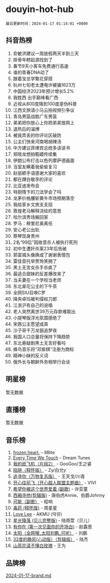 # douyin-hot-hub

`最后更新时间：2024-01-17 01:14:01 +0800`

## 抖音热榜

1. 俞敏洪建议一周放假两天半到三天
1. 排骨年糕起源找到了
1. 春节9天小客车免费通行高速
1. 谁的青春DNA动了
1. 跟着宝总学繁花穿搭
1. 杭州七旬老太遭电诈被骗1623万
1. 中国经济2023年预计增长5.2%
1. 我姓西 出手巅峰看广西
1. 近视从800度降到100度是伪科普
1. 江西文旅请小马云拍视频引争议
1. 青岛男篮战胜广东男篮
1. 弟弟把你放心上你把弟弟放网上
1. 退热后的淄博
1. 被我弄丢的你评论区破防
1. 公主们快来河南喝胡辣汤
1. 中方建议菲律宾总统多读读书
1. 郑晓龙想拍甄嬛传续集
1. 伊朗公布打击以色列摩萨德画面
1. 当室友瞒着我偷偷复习
1. 赵丽颖手语感谢大家的喜欢
1. 都在蹲白敬亭的评论
1. 比亚迪发布会
1. 特厨隋卞的刀法学会了吗
1. 龙茅价格腰斩黄牛市场预期落空
1. 我给家乡文旅支支招
1. 敦煌老马解释浇给的意思
1. 哈尔滨秀场搬回家
1. 罗马：穆里尼奥离任
1. 安心老公出轨
1. 蔡琴现身贵州
1. 2名“99后”因故意杀人被执行死刑
1. 初中生遭奸杀案23年后告破
1. 郭富城头像换成了谢谢表情包
1. 雷佳音托举贾玲笑拥了
1. 黑土无言女杀手杀疯了
1. 最适合甜妹的反差爆改来了
1. 当夫妻在一个学校当老师
1. 东北翠花公主的下午茶
1. 全网SIU召唤C罗
1. 降央卓玛被判侵权刀郎
1. 江浙沪有自己的说唱
1. 老人突然离世39万元存款难取出
1. 小提琴版浮光氛围感绝了
1. 宋茜公主愿望成真
1. 沙子哥千万龙狙追梦夜
1. 我国人口总量将保持下降趋势
1. 东北悬疑剧黑土无言好看吗
1. 蜂鸟音乐将“邓紫棋”注册为商标
1. 精神小妹的反义词
1. 俄外长与朝鲜外务相举行会谈

## 明星榜

暂无数据

## 直播榜

暂无数据

## 音乐榜

1. [frozen heart.](https://sf86-cdn-tos.douyinstatic.com/obj/tos-cn-ve-2774/oIIWJfyjIACZA9zQMtnJ6hQQhFC4vhCupoRBsO) - 8Bite
1. [Every Time We Touch](https://sf6-cdn-tos.douyinstatic.com/obj/tos-cn-ve-2774/ogN6lUKQeBBfEVhIOMikG1CcJjugxk1tztZyhP) - Dream Tunes
1. [我的纸飞机（片段2）](https://sf86-cdn-tos.douyinstatic.com/obj/tos-cn-ve-2774/oM2ZrKcg2CD5AeRB2gkeXOFB1IxAGJdZPazYHf) - GooGoo/王之睿
1. [陷阱（释怀版）](https://sf3-cdn-tos.douyinstatic.com/obj/tos-cn-ve-2774/oE8C21LeZrzKLDFfQYgMzx4GAIHageG5IzayY7) - Zy/白允y
1. [追寻你（万物复苏版）](https://sf86-cdn-tos.douyinstatic.com/obj/tos-cn-ve-2774/oYeAZJsbjIDit9APmBg8u6uDUQnHmoCf3gbo74) - 王天戈/川青
1. [开心往前飞（开心超人联盟主题曲）](https://sf86-cdn-tos.douyinstatic.com/obj/tos-cn-ve-2774/9d8fb7c82cf1421fb93a9fe925275e0a) - VIVI
1. [希望你被这个世界爱着 (副歌)](https://sf6-cdn-tos.douyinstatic.com/obj/tos-cn-ve-2774/oUHCmWQfZlE3QQBKBeD8rCFLpJzPgCpImhsxMt) - 许亚童
1. [西厢寻他(剪辑版)](https://sf86-cdn-tos.douyinstatic.com/obj/tos-cn-ve-2774/oUsAVfAQKlRNxEv5qxvIB8o5qmIWUcXbzJKJhw) - 唐伯虎Annie、伯爵Johnny
1. [可能（副歌）](https://sf3-cdn-tos.douyinstatic.com/obj/tos-cn-ve-2774/cde1731888894259b333569393c2fb51) - 程响
1. [毒药 (释怀版)](https://sf3-cdn-tos.douyinstatic.com/obj/tos-cn-ve-2774/oYILMEAzspdZBIzy4frJNB8ZHPHWAhiwowd4Ad) - 周星星
1. [Love Lee](https://sf86-cdn-tos.douyinstatic.com/obj/tos-cn-ve-2774/o05GbkJGbCBTdDnMtB0fwOYgkeZp23vrWQDQBS) - AKMU (악뮤)
1. [星光降落 (贝儿完整版)](https://sf86-cdn-tos.douyinstatic.com/obj/tos-cn-ve-2774/okwB9hAwyAtsFFkFBzAX1hOOfQuIoMNs0W2Mwr) - 陆雨萱（贝儿）
1. [有你在 (第一次见面你的开场白)](https://sf3-cdn-tos.douyinstatic.com/obj/tos-cn-ve-2774/oAthrQ3ClJBfI57uBoFEgNDYtNCZ0TSYQQfxQ0) - 赵露思
1. [太阳（全网搜_太阳刘鹏_可听）](https://sf86-cdn-tos.douyinstatic.com/obj/tos-cn-ve-2774/ogWbyIQnlBFImVbeDocRdCIYtBHlbJXgfZMvgz) - 刘鹏
1. [32度的晚风(心动版）（剪辑版）](https://sf86-cdn-tos.douyinstatic.com/obj/tos-cn-ve-2774/owNyabsyWdzUulxhoJfK8IBXgp0UMQAHpvGh2B) - 陆杰
1. [山茶花读不懂白玫瑰](https://sf6-cdn-tos.douyinstatic.com/obj/tos-cn-ve-2774/osfn8B7DktrRHEPJgPCfDbw7QDQEkwC16BxZg9) - 王为

## 品牌榜

[2024-01-17-brand.md](2024-01-17-brand.md)
